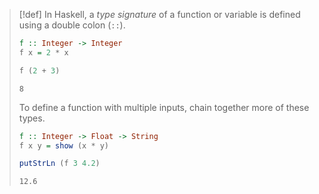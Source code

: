 >[!def]
In Haskell, a *type signature* of a function or variable is defined using a double colon (`::`).
> ```haskell
> f :: Integer -> Integer
> f x = 2 * x
> 
> f (2 + 3)
> ```
> 
> ```
> 8
> ```
> 
> To define a function with multiple inputs, chain together more of these types.
> ```haskell
> f :: Integer -> Float -> String
> f x y = show (x * y)
> 
> putStrLn (f 3 4.2)
> ```
> 
> ```
> 12.6
> ```

